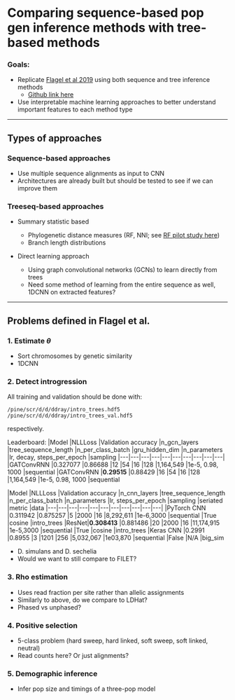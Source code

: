 # Comparing sequence-based pop gen inference methods with tree-based methods

### Goals: 
- Replicate [Flagel et al 2019](https://academic.oup.com/mbe/article/36/2/220/5229930) using both sequence and tree inference methods
  - [Github link here](https://github.com/flag0010/pop_gen_cnn/tree/master)
- Use interpretable machine learning approaches to better understand important features to each method type

---

## Types of approaches

### Sequence-based approaches

- Use multiple sequence alignments as input to CNN
- Architectures are already built but should be tested to see if we can improve them

### Treeseq-based approaches

- Summary statistic based
  - Phylogenetic distance measures (RF, NNI; see [RF pilot study here](/pilot/pilot.ipynb))
  - Branch length distributions
  
- Direct learning approach
  - Using graph convolutional networks (GCNs) to learn directly from trees
  - Need some method of learning from the entire sequence as well, 1DCNN on extracted features?
  
---

## Problems defined in Flagel et al.

### 1. Estimate $\theta$ 

- Sort chromosomes by genetic similarity
- 1DCNN

### 2. Detect introgression
All training and validation should be done with: 
```
/pine/scr/d/d/ddray/intro_trees.hdf5
/pine/scr/d/d/ddray/intro_trees_val.hdf5
```
respectively.

Leaderboard:
|Model   |NLLLoss   |Validation accuracy   |n_gcn_layers   |tree_sequence_length   |n_per_class_batch   |gru_hidden_dim   |n_parameters   |lr, decay, steps_per_epoch   |sampling
|---|---|---|---|---|---|---|---|---|---|
|GATConvRNN   |0.327077   |0.86688   |12   |54   |16   |128    |1,164,549    |1e-5, 0.98, 1000    |sequential
|GATConvRNN   |**0.29515**   |0.88429   |16   |54   |16   |128    |1,164,549    |1e-5, 0.98, 1000    |sequential

|Model   |NLLLoss   |Validation accuracy   |n_cnn_layers   |tree_sequence_length   |n_per_class_batch   |n_parameters   |lr,  steps_per_epoch   |sampling |seriated |metric |data
|---|---|---|---|---|---|---|---|---|---|---|
|PyTorch CNN |0.311942  |0.875257 |5  |2000  |16  |8,292,611   |1e-6,3000   |sequential |True |cosine |intro_trees
|ResNet|**0.308413** |0.881486 |20 |2000 |16  |11,174,915 |1e-5,3000 |sequential |True |cosine |intro_trees
|Keras CNN |0.2991 |0.8955 |3 |1201 |256 |5,032,067 |1e03,870 |sequential |False |N/A |big_sim

- D. simulans and D. sechelia
- Would we want to still compare to FILET?

### 3. Rho estimation

- Uses read fraction per site rather than allelic assignments
- Similarly to above, do we compare to LDHat?
- Phased vs unphased? 

### 4. Positive selection

- 5-class problem (hard sweep, hard linked, soft sweep, soft linked, neutral)
- Read counts here? Or just alignments?

### 5. Demographic inference

- Infer pop size and timings of a three-pop model

